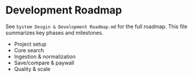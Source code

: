 # Development Roadmap

See `System Desgin & Development Roadmap.md` for the full roadmap. This file summarizes key phases and milestones.

- Project setup
- Core search
- Ingestion & normalization
- Save/compare & paywall
- Quality & scale
